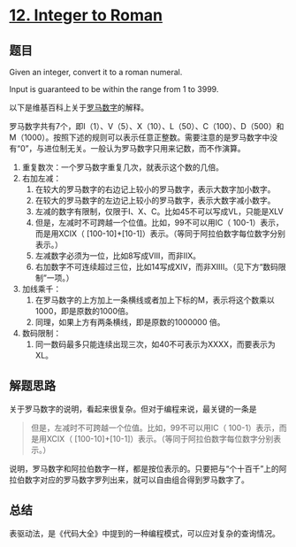 # [12. Integer to Roman](https://leetcode.com/problems/integer-to-roman/)

## 题目
Given an integer, convert it to a roman numeral.

Input is guaranteed to be within the range from 1 to 3999.

以下是维基百科上关于[罗马数字](https://zh.wikipedia.org/zh-cn/%E7%BD%97%E9%A9%AC%E6%95%B0%E5%AD%97)的解释。

罗马数字共有7个，即Ⅰ（1）、Ⅴ（5）、Ⅹ（10）、Ⅼ（50）、Ⅽ（100）、Ⅾ（500）和Ⅿ（1000）。按照下述的规则可以表示任意正整数。需要注意的是罗马数字中没有“0”，与进位制无关。一般认为罗马数字只用来记数，而不作演算。

1. 重复数次：一个罗马数字重复几次，就表示这个数的几倍。
1. 右加左减：
    1. 在较大的罗马数字的右边记上较小的罗马数字，表示大数字加小数字。
    1. 在较大的罗马数字的左边记上较小的罗马数字，表示大数字减小数字。
    1. 左减的数字有限制，仅限于I、X、C。比如45不可以写成VL，只能是XLV
    1. 但是，左减时不可跨越一个位值。比如，99不可以用IC（ 100-1）表示，而是用XCIX（ [100-10]+[10-1]）表示。（等同于阿拉伯数字每位数字分别表示。）
    1. 左减数字必须为一位，比如8写成VIII，而非IIX。
    1. 右加数字不可连续超过三位，比如14写成XIV，而非XIIII。（见下方“数码限制”一项。）
1. 加线乘千：
    1. 在罗马数字的上方加上一条横线或者加上下标的Ⅿ，表示将这个数乘以1000，即是原数的1000倍。
    1. 同理，如果上方有两条横线，即是原数的1000000 倍。
1. 数码限制：
    1. 同一数码最多只能连续出现三次，如40不可表示为XXXX，而要表示为XL。

## 解题思路

关于罗马数字的说明，看起来很复杂。但对于编程来说，最关键的一条是
> 但是，左减时不可跨越一个位值。比如，99不可以用IC（ 100-1）表示，而是用XCIX（ [100-10]+[10-1]）表示。（等同于阿拉伯数字每位数字分别表示。）

说明，罗马数字和阿拉伯数字一样，都是按位表示的。只要把与“个十百千”上的阿拉伯数字对应的罗马数字罗列出来，就可以自由组合得到罗马数字了。

## 总结

表驱动法，是《代码大全》中提到的一种编程模式，可以应对复杂的查询情况。
